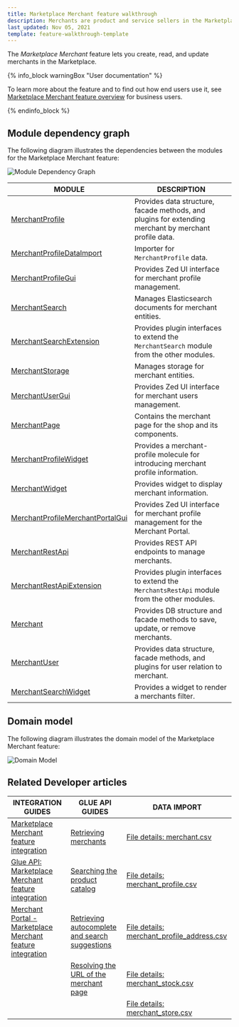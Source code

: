 ```yaml
---
title: Marketplace Merchant feature walkthrough
description: Merchants are product and service sellers in the Marketplace.
last_updated: Nov 05, 2021
template: feature-walkthrough-template
---
```


The *Marketplace Merchant* feature lets you create, read, and update merchants in the Marketplace.

{% info_block warningBox "User documentation" %}

To learn more about the feature and to find out how end users use it, see [Marketplace Merchant feature overview](/docs/marketplace/user/features/{{page.version}}/marketplace-merchant-feature-overview/marketplace-merchant-feature-overview.html) for business users.

{% endinfo_block %}


## Module dependency graph

The following diagram illustrates the dependencies between the modules for the Marketplace Merchant feature:

![Module Dependency Graph](https://confluence-connect.gliffy.net/embed/image/4f21e574-8d7e-45ac-a7da-d16a8eb709c1.png?utm_medium=live&utm_source=confluence)


| MODULE   | DESCRIPTION  |
|------------|-----------|
| [MerchantProfile](https://github.com/spryker/merchant-profile)   | Provides data structure, facade methods, and plugins for extending merchant by merchant profile data. |
| [MerchantProfileDataImport](https://github.com/spryker/merchant-profile-data-import)  | Importer for `MerchantProfile` data.    |
| [MerchantProfileGui](https://github.com/spryker/merchant-profile-gui)  | Provides Zed UI interface for merchant profile management.     |
| [MerchantSearch](https://github.com/spryker/merchant-search)   | Manages Elasticsearch documents for merchant entities.   |
| [MerchantSearchExtension](https://github.com/spryker/merchant-search-extension)    | Provides plugin interfaces to extend the `MerchantSearch` module from the other modules.         |
| [MerchantStorage](https://github.com/spryker/merchant-storage)   | Manages storage for merchant entities.                                                           |
| [MerchantUserGui](https://github.com/spryker/merchant-user-gui)   | Provides Zed UI interface for merchant users management.   |
| [MerchantPage](https://github.com/spryker-shop/merchant-page)   | Contains the merchant page for the shop and its components.                                      |
| [MerchantProfileWidget](https://github.com/spryker-shop/merchant-profile-widget)   | Provides a merchant-profile molecule for introducing merchant profile information.      |
| [MerchantWidget](https://github.com/spryker-shop/merchant-widget)     | Provides widget to display merchant information.     |
| [MerchantProfileMerchantPortalGui](https://github.com/spryker/merchant-profile-merchant-portal-gui) | Provides Zed UI interface for merchant profile management for the Merchant Portal.               |
| [MerchantRestApi](https://github.com/spryker/merchants-rest-api)  | Provides REST API endpoints to manage merchants.      |
| [MerchantRestApiExtension](https://github.com/spryker/merchants-rest-api-extension)   | Provides plugin interfaces to extend the `MerchantsRestApi` module from the other modules.       |
| [Merchant](https://github.com/spryker/merchant)    | Provides DB structure and facade methods to save, update, or remove merchants.   |
| [MerchantUser](https://github.com/spryker/merchant-user)     | Provides data structure, facade methods, and plugins for user relation to merchant.    |
| [MerchantSearchWidget](https://github.com/spryker-shop/merchant-search-widget)   | Provides a widget to render a merchants filter.    |


## Domain model

The following diagram illustrates the domain model of the Marketplace Merchant feature:

![Domain Model](https://confluence-connect.gliffy.net/embed/image/73486462-e9d3-4eb2-93ef-a5cde49cce98.png?utm_medium=live&utm_source=custom)


## Related Developer articles

| INTEGRATION GUIDES | GLUE API GUIDES | DATA IMPORT |
| --- | --- | --- |
|[Marketplace Merchant feature integration](/docs/marketplace/dev/feature-integration-guides/{{page.version}}/marketplace-merchant-feature-integration.html) |[Retrieving merchants](/docs/marketplace/dev/glue-api-guides/{{page.version}}/merchants/retrieving-merchants.html) | [File details: merchant.csv](/docs/marketplace/dev/data-import/{{page.version}}/file-details-merchant.csv.html) |
|[Glue API: Marketplace Merchant feature integration](/docs/marketplace/dev/feature-integration-guides/{{page.version}}/glue/marketplace-merchant-feature-integration.html) | [Searching the product catalog](/docs/marketplace/dev/glue-api-guides/{{page.version}}/searching-the-product-catalog.html) | [File details: merchant_profile.csv](/docs/marketplace/dev/data-import/{{page.version}}/file-details-merchant-profile.csv.html) |
| [Merchant Portal - Marketplace Merchant feature integration](/docs/marketplace/dev/feature-integration-guides/{{page.version}}/merchant-portal-marketplace-merchant-feature-integration.html) | [Retrieving autocomplete and search suggestions](/docs/marketplace/dev/glue-api-guides/{{page.version}}/retrieving-autocomplete-and-search-suggestions.html) | [File details: merchant_profile_address.csv](/docs/marketplace/dev/data-import/{{page.version}}/file-details-merchant-profile-address.csv.html) |
|     | [Resolving the URL of the merchant page](/docs/marketplace/dev/glue-api-guides/{{page.version}}/resolving-search-engine-friendly-urls.html) |[File details: merchant_stock.csv](/docs/marketplace/dev/data-import/{{page.version}}/file-details-merchant-stock.csv.html) |
|   |   | [File details: merchant_store.csv](/docs/marketplace/dev/data-import/{{page.version}}/file-details-merchant-store.csv.html)  |
